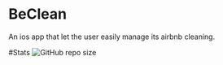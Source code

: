 # BeClean
An ios app that let the user easily manage its airbnb cleaning.

#Stats
![GitHub repo size](https://img.shields.io/github/repo-size/7ntys/BeClean)
